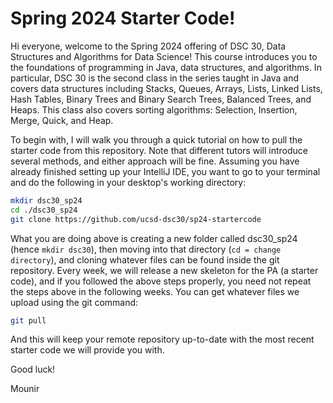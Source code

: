 ﻿# Spring 2024 Starter Code!

Hi everyone, welcome to the Spring 2024 offering of DSC 30, Data Structures and Algorithms for Data Science! 
This course introduces you to the foundations of programming in Java, data structures, and algorithms. In particular, DSC 30 is the second class in the series taught in Java and covers data structures including Stacks, Queues, Arrays, Lists, Linked Lists, Hash Tables, Binary Trees and Binary Search Trees, Balanced Trees, and Heaps. This class also covers sorting algorithms: Selection, Insertion, Merge, Quick, and Heap.

To begin with, I will walk you through a quick tutorial on how to pull the starter code from this repository. Note that different tutors will introduce several methods, and either approach will be fine. 
Assuming you have already finished setting up your IntelliJ IDE, you want to go to your terminal and do the following in your desktop's working directory:

```bash
mkdir dsc30_sp24
cd ./dsc30_sp24
git clone https://github.com/ucsd-dsc30/sp24-startercode
```

What you are doing above is creating a new folder called dsc30_sp24 (hence `mkdir dsc30`), then moving into that directory (`cd = change directory`), and cloning whatever files can be found inside the git repository. 
Every week, we will release a new skeleton for the PA (a starter code), and if you followed the above steps properly, you need not repeat the steps above in the following weeks. You can get whatever files we upload using the git command:

```bash
git pull
```
And this will keep your remote repository up-to-date with the most recent starter code we will provide you with.

Good luck!

Mounir
